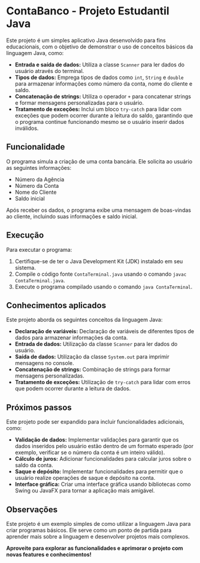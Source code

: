 # ContaBanco - Projeto Estudantil Java

Este projeto é um simples aplicativo Java desenvolvido para fins educacionais, com o objetivo de demonstrar o uso de conceitos básicos da linguagem Java, como:

- **Entrada e saída de dados:** Utiliza a classe `Scanner` para ler dados do usuário através do terminal.
- **Tipos de dados:** Emprega tipos de dados como `int`, `String` e `double` para armazenar informações como número da conta, nome do cliente e saldo.
- **Concatenação de strings:** Utiliza o operador `+` para concatenar strings e formar mensagens personalizadas para o usuário.
- **Tratamento de exceções:** Inclui um bloco `try-catch` para lidar com exceções que podem ocorrer durante a leitura do saldo, garantindo que o programa continue funcionando mesmo se o usuário inserir dados inválidos.

## Funcionalidade

O programa simula a criação de uma conta bancária. Ele solicita ao usuário as seguintes informações:

- Número da Agência
- Número da Conta
- Nome do Cliente
- Saldo inicial

Após receber os dados, o programa exibe uma mensagem de boas-vindas ao cliente, incluindo suas informações e saldo inicial.

## Execução

Para executar o programa:

1. Certifique-se de ter o Java Development Kit (JDK) instalado em seu sistema.
2. Compile o código fonte `ContaTerminal.java` usando o comando `javac ContaTerminal.java`.
3. Execute o programa compilado usando o comando `java ContaTerminal`.

## Conhecimentos aplicados

Este projeto aborda os seguintes conceitos da linguagem Java:

- **Declaração de variáveis:** Declaração de variáveis de diferentes tipos de dados para armazenar informações da conta.
- **Entrada de dados:** Utilização da classe `Scanner` para ler dados do usuário.
- **Saída de dados:** Utilização da classe `System.out` para imprimir mensagens no console.
- **Concatenação de strings:** Combinação de strings para formar mensagens personalizadas.
- **Tratamento de exceções:** Utilização de `try-catch` para lidar com erros que podem ocorrer durante a leitura de dados.

## Próximos passos

Este projeto pode ser expandido para incluir funcionalidades adicionais, como:

- **Validação de dados:** Implementar validações para garantir que os dados inseridos pelo usuário estão dentro de um formato esperado (por exemplo, verificar se o número da conta é um inteiro válido).
- **Cálculo de juros:** Adicionar funcionalidades para calcular juros sobre o saldo da conta.
- **Saque e depósito:** Implementar funcionalidades para permitir que o usuário realize operações de saque e depósito na conta.
- **Interface gráfica:** Criar uma interface gráfica usando bibliotecas como Swing ou JavaFX para tornar a aplicação mais amigável.

## Observações

Este projeto é um exemplo simples de como utilizar a linguagem Java para criar programas básicos. Ele serve como um ponto de partida para aprender mais sobre a linguagem e desenvolver projetos mais complexos.

**Aproveite para explorar as funcionalidades e aprimorar o projeto com novas features e conhecimentos!**
